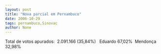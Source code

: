 ```yaml
---
layout: post
title: "Nova parcial em Pernambuco"
date: 2006-10-29
tags: pernambuco,Sinovac
author: None
---
```

Total de votos apurados: &nbsp;2.091.166 (35,84%)
&nbsp;
Eduardo 67,02%
&nbsp;Mendonça 32,98% 